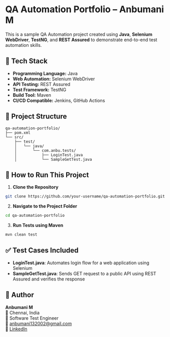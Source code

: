
# QA Automation Portfolio – Anbumani M

This is a sample QA Automation project created using **Java**, **Selenium WebDriver**, **TestNG**, and **REST Assured** to demonstrate end-to-end test automation skills.

## 🔧 Tech Stack

- **Programming Language:** Java
- **Web Automation:** Selenium WebDriver
- **API Testing:** REST Assured
- **Test Framework:** TestNG
- **Build Tool:** Maven
- **CI/CD Compatible:** Jenkins, GitHub Actions

## 📁 Project Structure

```
qa-automation-portfolio/
├── pom.xml
└── src/
    ├── test/
    │   └── java/
    │       └── com.anbu.tests/
    │           ├── LoginTest.java
    │           └── SampleGetTest.java
```

## 🚀 How to Run This Project

1. **Clone the Repository**
```bash
git clone https://github.com/your-username/qa-automation-portfolio.git
```

2. **Navigate to the Project Folder**
```bash
cd qa-automation-portfolio
```

3. **Run Tests using Maven**
```bash
mvn clean test
```

## ✅ Test Cases Included

- **LoginTest.java**: Automates login flow for a web application using Selenium
- **SampleGetTest.java**: Sends GET request to a public API using REST Assured and verifies the response

## 📌 Author

**Anbumani M**  
📍 Chennai, India  
💼 Software Test Engineer  
📧 anbumani132002@gmail.com  
🔗 [LinkedIn](https://www.linkedin.com/in/anbumanistemoderntech)
